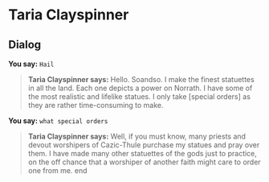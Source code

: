 # Taria Clayspinner


## Dialog

**You say:** `Hail`



>**Taria Clayspinner says:** Hello. Soandso.  I make the finest statuettes in all the land.  Each one depicts a power on Norrath.  I have some of the most realistic and lifelike statues.  I only take [special orders] as they are rather time-consuming to make.

**You say:** `what special orders`



>**Taria Clayspinner says:** Well, if you must know, many priests and devout worshipers of Cazic-Thule purchase my statues and pray over them.  I have made many other statuettes of the gods just to practice, on the off chance that a worshiper of another faith might care to order one from me.
end





